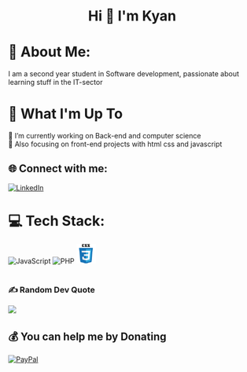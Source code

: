 <h1 align="center">Hi 👋 I'm Kyan</h1>

# 💫 About Me:
I am a second year student in Software development, passionate about learning stuff in the IT-sector

# 🚀 What I'm Up To
🔭 I’m currently working on Back-end and computer science<br>🤖 Also focusing on front-end projects with html css and javascript


## 🌐 Connect with me:
[![LinkedIn](https://img.shields.io/badge/LinkedIn-%230077B5.svg?logo=linkedin&logoColor=white)](https://linkedin.com/in/https://www.linkedin.com/in/kyanc/) 

# 💻 Tech Stack:
 ![JavaScript](https://img.shields.io/badge/javascript-%23323330.svg?style=for-the-badge&logo=javascript&logoColor=%23F7DF1E) ![PHP](https://img.shields.io/badge/php-%23777BB4.svg?style=for-the-badge&logo=php&logoColor=white) <img src="https://raw.githubusercontent.com/devicons/devicon/master/icons/css3/css3-original-wordmark.svg" alt="css3" width="40" height="40"/>

#

### ✍️ Random Dev Quote
![](https://quotes-github-readme.vercel.app/api?type=horizontal&theme=radical)

  ## 💰 You can help me by Donating
  [![PayPal](https://img.shields.io/badge/PayPal-00457C?style=for-the-badge&logo=paypal&logoColor=white)](https://paypal.me/https://www.linkedin.com/in/kyanc/) 

  
<!-- Proudly created with GPRM ( https://gprm.itsvg.in ) -->
